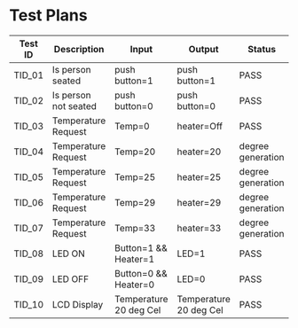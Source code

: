 # Test Plans


|Test ID|	Description|	Input|	Output|	Status|
|-------|------------|-------|--------|-------|
|TID_01|	Is person seated|	push button=1|	push button=1|	PASS|
|TID_02|	Is person not seated|	push button=0|	push button=0|	PASS|
|TID_03|  Temperature Request|	Temp=0|	heater=Off|	PASS|
|TID_04|	Temperature Request|	Temp=20|	heater=20| degree generation|	PASS|
|TID_05|	Temperature Request|	Temp=25|	heater=25| degree generation|	PASS|
|TID_06|	Temperature Request|	Temp=29|	heater=29| degree generation|	PASS|
|TID_07|	Temperature Request|	Temp=33|	heater=33| degree generation|	PASS|
|TID_08|	LED ON|	Button=1 && Heater=1|	LED=1|	PASS|
|TID_09|	LED OFF|	Button=0 && Heater=0|	LED=0|	PASS|
|TID_10|	LCD Display|	Temperature 20 deg Cel|	Temperature 20 deg Cel|	PASS|
